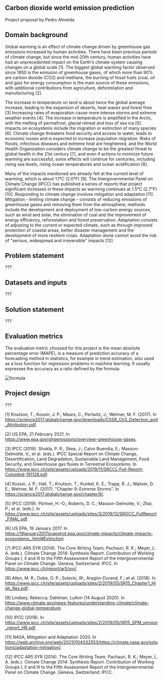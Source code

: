 ## Carbon dioxide world emission prediction

Project proposal by Pedro Almeida

## Domain background

Global warming is an effect of climate change driven by greenhouse gas emissions increased by human activities. There have been previous periods of climate change, but since the mid-20th century, human activities have had an unprecedented impact on the Earth's climate system causing changes on a global scale [1]. The biggest global warming factor observed since 1850 is the emission of greenhouse gases, of which more than 90% are carbon dioxide (CO2) and methane, the burning of fossil fuels (coal, oil and gas) for energy consumption is the main source of these emissions, with additional contributions from agriculture, deforestation and manufacturing [2].

The increase in temperature on land is about twice the global average increase, leading to the expansion of deserts, heat waves and forest fires [3] Increasing rates of evaporation cause more intense storms and extreme weather events [4]. The increase in temperature is amplified in the Arctic, with the melting of permafrost, glacial retreat and loss of sea ice [5]. Impacts on ecosystems include the migration or extinction of many species [6]. Climate change threatens food security and access to water, leads to economic losses and is expected to increase population migration. Risks of floods, infectious diseases and extreme heat are heightened, and the World Health Organization considers climate change to be the greatest threat to global health in the 21st century [7], and even if actions to minimize future warming are successful, some effects will continue for centuries, including rising sea levels, rising ocean temperatures and ocean acidification [8].

Many of the impacts mentioned are already felt at the current level of warming, which is about 1.1°C (2.0°F) [9]. The Intergovernmental Panel on Climate Change (IPCC) has published a series of reports that project significant increases in these impacts as warming continues at 1.5°C (2.7°F) [10]. Responding to climate change involves mitigation and adaptation [11]. Mitigation - limiting climate change - consists of reducing emissions of greenhouse gases and removing them from the atmosphere; methods include the development and deployment of low-carbon energy sources, such as wind and solar, the elimination of coal and the improvement of energy efficiency, reforestation and forest preservation. Adaptation consists of adjusting to the current or expected climate, such as through improved protection of coastal areas, better disaster management and the development of more resilient crops. Adaptation alone cannot avoid the risk of "serious, widespread and irreversible" impacts [12].

## Problem statement

???

## Datasets and inputs

???

## Solution statement

???

## Evaluation metrics

The evaluation metric choosed for this project is the mean absolute percentage error (MAPE), is a measure of prediction accuracy of a forecasting method in statistics, for example in trend estimation, also used as a loss function for regression problems in machine learning. It usually expresses the accuracy as a ratio defined by the formula:

![formula](https://latex.codecogs.com/gif.latex?\LARGE&space;MAPE=\frac{1}{n}\sum_{t=1}^{n}&space;\frac{\left&space;|\widehat{y}_{t}-y_{t}&space;\right&space;|}{y_t})

## Project design

???

[1] Knutson, T.; Kossin, J. P.; Mears, C.; Perlwitz, J.; Wehner, M. F. (2017). In https://science2017.globalchange.gov/downloads/CSSR_Ch3_Detection_and_Attribution.pdf. 

[2] US EPA, 21 February 2021. In https://www.epa.gov/ghgemissions/overview-greenhouse-gases.

[3] IPCC (2019). Shukla, P. R.; Skea, J.; Calvo Buendia, E.; Masson-Delmotte, V.; et al. (eds.). IPCC Special Report on Climate Change, Desertification, Land Degradation, Sustainable Land Management, Food Security, and Greenhouse gas fluxes in Terrestrial Ecosystems. In https://www.ipcc.ch/site/assets/uploads/2019/11/SRCCL-Full-Report-Compiled-191128.pdf.

[4] Kossin, J. P.; Hall, T.; Knutson, T.; Kunkel, K. E.; Trapp, R. J.; Waliser, D. E.; Wehner, M. F. (2017). "Chapter 9: Extreme Storms". In https://science2017.globalchange.gov/chapter/9/. 

[5] IPCC (2019). Pörtner, H.-O.; Roberts, D. C.; Masson-Delmotte, V.; Zhai, P.; et al. (eds.). In https://www.ipcc.ch/site/assets/uploads/sites/3/2019/12/SROCC_FullReport_FINAL.pdf.

[6] US EPA, 19 January 2017. In https://19january2017snapshot.epa.gov/climate-impacts/climate-impacts-ecosystems_.html#Extinction.

[7] IPCC AR5 SYR (2014). The Core Writing Team; Pachauri, R. K.; Meyer, L. A. (eds.). Climate Change 2014: Synthesis Report. Contribution of Working Groups I, II and III to the Fifth Assessment Report of the Intergovernmental Panel on Climate Change. Geneva, Switzerland: IPCC. In https://www.ipcc.ch/report/ar5/syr/.

[8] Allen, M. R.; Dube, O. P.; Solecki, W.; Aragón-Durand, F.; et al. (2018). In https://www.ipcc.ch/site/assets/uploads/sites/2/2019/05/SR15_Chapter1_High_Res.pdf. 

[9] Lindsey, Rebecca; Dahlman, LuAnn (14 August 2020). In https://www.climate.gov/news-features/understanding-climate/climate-change-global-temperature.

[10] IPCC (2018). In https://www.ipcc.ch/site/assets/uploads/sites/2/2019/05/SR15_SPM_version_report_HR.pdf.

[11] NASA, Mitigation and Adaptation 2020. In https://web.archive.org/web/20210104032553/https://climate.nasa.gov/solutions/adaptation-mitigation/.

[12] IPCC AR5 SYR (2014). The Core Writing Team; Pachauri, R. K.; Meyer, L. A. (eds.). Climate Change 2014: Synthesis Report. Contribution of Working Groups I, II and III to the Fifth Assessment Report of the Intergovernmental Panel on Climate Change. Geneva, Switzerland: IPCC.
